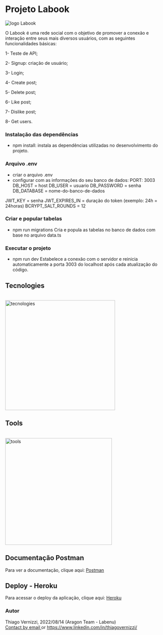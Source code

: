 # Projeto Labook

<img src="/src/img/labook logo.png" alt="logo Labook"/>

O Labook é uma rede social com o objetivo de promover a conexão e interação entre seus mais diversos usuários, com as seguintes funcionalidades básicas:

1- Teste de API;

2- Signup: criação de usuário;

3- Login;

4- Create post;

5- Delete post;

6- Like post;

7- Dislike post;

8- Get users.

### Instalação das dependências

- npm install: instala as dependências utilizadas no desenvolvimento do projeto.

### Arquivo .env
- criar o arquivo .env 
- configurar com as informações do seu banco de dados:
PORT: 3003
DB_HOST = host
DB_USER = usuario
DB_PASSWORD = senha
DB_DATABASE = nome-do-banco-de-dados

JWT_KEY = senha 
JWT_EXPIRES_IN = duração do token (exemplo: 24h = 24horas)
BCRYPT_SALT_ROUNDS = 12

### Criar e popular tabelas
- npm run migrations
Cria e popula as tabelas no banco de dados com base no arquivo data.ts

### Executar o projeto
- npm run dev
Estabelece a conexão com o servidor e reinicia automaticamente a porta 3003 do localhost após cada atualização do código.

## Tecnologies
</br>
<img width="350" alt="tecnologies" src="https://user-images.githubusercontent.com/95821657/180657012-323ecb67-c980-4b56-a3ce-4131da26ecd7.png">

## Tools
</br>
<img width="340" alt="tools" src="https://user-images.githubusercontent.com/95821657/180657619-7f01d31c-7a12-4174-8eac-7abca6ba1ee4.png">

## Documentação Postman
Para ver a documentação, clique aqui: [Postman](https://documenter.getpostman.com/view/20784974/VUjSGjZf)

## Deploy - Heroku
Para acessar o deploy da aplicação, clique aqui: [Heroku](https://labook-app.herokuapp.com/ping) 

### Autor
Thiago Vernizzi, 2022/08/14 (Aragon Team - Labenu)
<br/>
[Contact by email ](mailto:thiago.vernizzi@gmail.com) or
https://www.linkedin.com/in/thiagovernizzi/